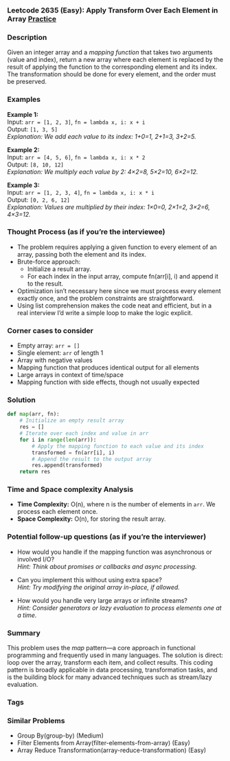 ### Leetcode 2635 (Easy): Apply Transform Over Each Element in Array [Practice](https://leetcode.com/problems/apply-transform-over-each-element-in-array)

### Description  
Given an integer array and a *mapping function* that takes two arguments (value and index), return a new array where each element is replaced by the result of applying the function to the corresponding element and its index. The transformation should be done for every element, and the order must be preserved.

### Examples  

**Example 1:**  
Input: `arr = [1, 2, 3]`, `fn = lambda x, i: x + i`  
Output: `[1, 3, 5]`  
*Explanation: We add each value to its index: 1+0=1, 2+1=3, 3+2=5.*

**Example 2:**  
Input: `arr = [4, 5, 6]`, `fn = lambda x, i: x * 2`  
Output: `[8, 10, 12]`  
*Explanation: We multiply each value by 2: 4×2=8, 5×2=10, 6×2=12.*

**Example 3:**  
Input: `arr = [1, 2, 3, 4]`, `fn = lambda x, i: x * i`  
Output: `[0, 2, 6, 12]`  
*Explanation: Values are multiplied by their index: 1×0=0, 2×1=2, 3×2=6, 4×3=12.*

### Thought Process (as if you’re the interviewee)  
- The problem requires applying a given function to every element of an array, passing both the element and its index.  
- Brute-force approach:  
  - Initialize a result array.
  - For each index in the input array, compute fn(arr[i], i) and append it to the result.
- Optimization isn’t necessary here since we must process every element exactly once, and the problem constraints are straightforward.
- Using list comprehension makes the code neat and efficient, but in a real interview I’d write a simple loop to make the logic explicit.

### Corner cases to consider  
- Empty array: `arr = []`  
- Single element: `arr` of length 1  
- Array with negative values  
- Mapping function that produces identical output for all elements  
- Large arrays in context of time/space  
- Mapping function with side effects, though not usually expected

### Solution

```python
def map(arr, fn):
    # Initialize an empty result array
    res = []
    # Iterate over each index and value in arr
    for i in range(len(arr)):
        # Apply the mapping function to each value and its index
        transformed = fn(arr[i], i)
        # Append the result to the output array
        res.append(transformed)
    return res
```

### Time and Space complexity Analysis  

- **Time Complexity:** O(n), where n is the number of elements in `arr`. We process each element once.
- **Space Complexity:** O(n), for storing the result array.

### Potential follow-up questions (as if you’re the interviewer)  

- How would you handle if the mapping function was asynchronous or involved I/O?  
  *Hint: Think about promises or callbacks and async processing.*

- Can you implement this without using extra space?  
  *Hint: Try modifying the original array in-place, if allowed.*

- How would you handle very large arrays or infinite streams?  
  *Hint: Consider generators or lazy evaluation to process elements one at a time.*

### Summary
This problem uses the *map* pattern—a core approach in functional programming and frequently used in many languages. The solution is direct: loop over the array, transform each item, and collect results. This coding pattern is broadly applicable in data processing, transformation tasks, and is the building block for many advanced techniques such as stream/lazy evaluation.

### Tags

### Similar Problems
- Group By(group-by) (Medium)
- Filter Elements from Array(filter-elements-from-array) (Easy)
- Array Reduce Transformation(array-reduce-transformation) (Easy)